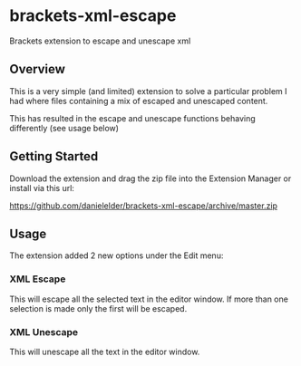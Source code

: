 # brackets-xml-escape
Brackets extension to escape and unescape xml

## Overview

This is a very simple (and limited) extension to solve a particular problem I had where files containing a mix of escaped and unescaped content.

This has resulted in the escape and unescape functions behaving differently (see usage below)

## Getting Started

Download the extension and drag the zip file into the Extension Manager or install via this url:

https://github.com/danielelder/brackets-xml-escape/archive/master.zip


## Usage

The extension added 2 new options under the Edit menu:

### XML Escape

This will escape all the selected text in the editor window. If more than one selection is made only the first will be escaped.

### XML Unescape

This will unescape all the text in the editor window.


